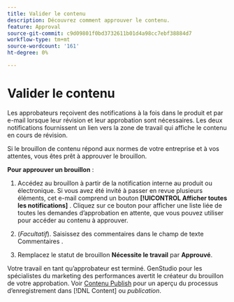 ```yaml
---
title: Valider le contenu
description: Découvrez comment approuver le contenu.
feature: Approval
source-git-commit: c9d09801f0bd3732611b01d4a98cc7ebf38884d7
workflow-type: tm+mt
source-wordcount: '161'
ht-degree: 0%

---
```



# Valider le contenu

Les approbateurs reçoivent des notifications à la fois dans le produit et par e-mail lorsque leur révision et leur approbation sont nécessaires. Les deux notifications fournissent un lien vers la zone de travail qui affiche le contenu en cours de révision.

Si le brouillon de contenu répond aux normes de votre entreprise et à vos attentes, vous êtes prêt à approuver le brouillon.

**Pour approuver un brouillon** :

1. Accédez au brouillon à partir de la notification interne au produit ou électronique. Si vous avez été invité à passer en revue plusieurs éléments, cet e-mail comprend un bouton **[!UICONTROL Afficher toutes les notifications]** . Cliquez sur ce bouton pour afficher une liste liée de toutes les demandes d’approbation en attente, que vous pouvez utiliser pour accéder au contenu à approuver.

1. (_Facultatif_). Saisissez des commentaires dans le champ de texte Commentaires .

1. Remplacez le statut de brouillon **Nécessite le travail** par **Approuvé**.

Votre travail en tant qu’approbateur est terminé. GenStudio pour les spécialistes du marketing des performances avertit le créateur du brouillon de votre approbation. Voir [Contenu Publish](./publish-content.md) pour un aperçu du processus d’enregistrement dans [!DNL Content] ou _publication_.

